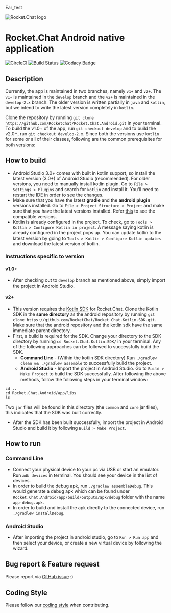Ear_test

![Rocket.Chat logo](https://raw.githubusercontent.com/RocketChat/Rocket.Chat.Artwork/master/Logos/logo-dark.svg?sanitize=true)

# Rocket.Chat Android native application

[![CircleCI](https://circleci.com/gh/RocketChat/Rocket.Chat.Android/tree/develop.svg?style=shield)](https://circleci.com/gh/RocketChat/Rocket.Chat.Android/tree/develop) [![Build Status](https://travis-ci.org/RocketChat/Rocket.Chat.Android.svg?branch=develop)](https://travis-ci.org/RocketChat/Rocket.Chat.Android) [![Codacy Badge](https://api.codacy.com/project/badge/Grade/a81156a8682e4649994270d3670c3c83)](https://www.codacy.com/app/matheusjardimb/Rocket.Chat.Android) 

## Description
Currently, the app is maintained in two branches, namely `v1+` and `v2+`. The `v1+` is maintained in the `develop` branch and the `v2+` is maintained in the `develop-2.x` branch. The older version is written partially in `java` and `kotlin`, but we intend to write the latest version completely in `kotlin`.

Clone the repository by running `git clone https://github.com/RocketChat/Rocket.Chat.Android.git` in your terminal. To build the v1.0+ of the app, run `git checkout develop` and to build the v2.0+, run `git checkout develop-2.x`. 
Since both the versions use `kotlin` for some or all of their classes, following are the common prerequisites for both versions:
## How to build
- Android Studio 3.0+ comes with built in kotlin support, so install the latest version (3.0+) of Android Studio (recommended). For older versions, you need to manually install kotlin plugin. Go to `File > Settings > Plugins` and search for `kotlin` and install it. You'll need to restart the IDE in order to see the changes.
- Make sure that you have the latest **gradle** and the **android plugin** versions installed. Go to `File > Project Structure > Project` and make sure that you have the latest versions installed. Refer [this](https://developer.android.com/studio/releases/gradle-plugin.html#updating-gradle) to see the compatible versions.
- Kotlin is already configured in the project. To check, go to `Tools > Kotlin > Configure Kotlin in project`. A message saying kotlin is already configured in the project pops up. You can update kotlin to the latest version by going to `Tools > Kotlin > Configure Kotlin updates` and download the latest version of kotlin.

### Instructions specific to version
#### v1.0+ 
- After checking out to `develop` branch as mentioned above, simply import the project in Android Studio.

#### v2+
- This version requires the [Kotlin SDK](https://github.com/RocketChat/Rocket.Chat.Kotlin.SDK) for Rocket.Chat. Clone the Kotlin SDK in the **same directory** as the android repository by running `git clone https://github.com/RocketChat/Rocket.Chat.Kotlin.SDK.git`. Make sure that the android repository and the kotlin sdk have the same immediate parent directory.
- First, a build is required for the SDK. Change your directory to the SDK directory by running `cd Rocket.Chat.Kotlin.SDK/` in your terminal. Any of the following approaches can be followed to successfully build the SDK.
    - **Command Line** - (Within the kotlin SDK directory) Run `./gradlew clean && ./gradlew assemble` to successfully build the project.
    - **Android Studio** - Import the project in Android Studio. Go to `Build > Make Project` to build the SDK successfully.
After following the above methods, follow the following steps in your terminal window:
```
cd ..
cd Rocket.Chat.Android/app/libs
ls
```
Two `jar` files will be found in this directory (the `common` and `core` jar files), this indicates that the SDK was built correctly.
- After the SDK has been built successfully, import the project in Android Studio and build it by following `Build > Make Project`.

## How to run
### Command Line
- Connect your physical device to your pc via USB or start an emulator. Run `adb devices` in terminal. You should see your device in the list of devices.
- In order to build the debug apk, run `./gradlew assembleDebug`. This would generate a debug apk which can be found under `Rocket.Chat.Android/app/build/outputs/apk/debug` folder with the name `app-debug.apk`.
- In order to build and install the apk directly to the connected device, run `./gradlew installDebug`.

### Android Studio
- After importing the project in android studio, go to `Run > Run app` and then select your device, or create a new virtual device by following the wizard.     

## Bug report & Feature request

Please report via [GitHub issue](https://github.com/RocketChat/Rocket.Chat.Android/issues) :)

## Coding Style

Please follow our [coding style](https://github.com/RocketChat/java-code-styles/blob/master/CODING_STYLE.md) when contributing.
